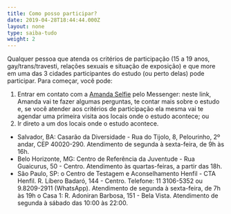```yaml
---
title: Como posso participar?
date: 2019-04-28T18:44:44.000Z
layout: none
type: saiba-tudo
weight: 2
---
```

Qualquer pessoa que atenda os critérios de participação (15 a 19 anos, gay/trans/travesti, relações sexuais e situação de exposição) e que more em uma das 3 cidades participantes do estudo (ou perto delas) pode participar. Para começar, você pode:

1. Entrar em contato com a [Amanda Selfie](https://www.facebook.com/messages/t/amandaselfie.bot) pelo Messenger: neste link, Amanda vai te fazer algumas perguntas, te contar mais sobre o estudo e, se você atender aos critérios de participação ela mesma vai te agendar uma primeira visita aos locais onde o estudo acontece; ou
2. Ir direto a um dos locais onde o estudo acontece. 

* Salvador, BA: Casarão da Diversidade - Rua do Tijolo, 8, Pelourinho, 2º andar, CEP 40020-290. Atendimento de segunda à sexta-feira, de 9h às 16h. 
* Belo Horizonte, MG: Centro de Referência da Juventude - Rua Guaicurus, 50 - Centro. Atendimento às quartas-feiras, a partir das 18h.
* São Paulo, SP: 
  o	 Centro de Testagem e Aconselhamento Henfil - CTA Henfil. R. Líbero Badaró, 144 - Centro. Telefone: 11 3106-5352 ou 9.8209-2911 (WhatsApp). Atendimento de segunda à sexta-feira, de 7h às 19h
  o	Casa 1:  R. Adoniran Barbosa, 151 - Bela Vista. Atendimento de segunda à sábado das 10:00 às 22:00.
